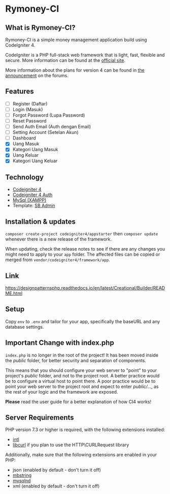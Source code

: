 # Rymoney-CI

## What is Rymoney-CI?

Rymoney-CI is a simple money management application build using CodeIgniter 4.

CodeIgniter is a PHP full-stack web framework that is light, fast, flexible and secure.
More information can be found at the [official site](http://codeigniter.com).

More information about the plans for version 4 can be found in [the announcement](http://forum.codeigniter.com/thread-62615.html) on the forums.

## Features

- [ ] Register (Daftar)
- [ ] Login (Masuk)
- [ ] Forgot Password (Lupa Password)
- [ ] Reset Password
- [ ] Send Auth Email (Auth dengan Email)
- [ ] Setting Account (Setelan Akun)
- [ ] Dashboard
- [x] Uang Masuk
- [x] Kategori Uang Masuk
- [x] Uang Keluar
- [x] Kategori Uang Keluar

## Technology 

- [Codeigniter 4](https://codeigniter.com/)
- [Codeigniter 4 Auth](https://github.com/divpusher/codeigniter4-auth)
- [MySql (XAMPP)](https://www.apachefriends.org/download.html) 
- Template: [SB Admin](https://github.com/startbootstrap/startbootstrap-sb-admin-2)

## Installation & updates

`composer create-project codeigniter4/appstarter` then `composer update` whenever
there is a new release of the framework.

When updating, check the release notes to see if there are any changes you might need to apply
to your `app` folder. The affected files can be copied or merged from
`vendor/codeigniter4/framework/app`.

## Link 

https://designpatternsphp.readthedocs.io/en/latest/Creational/Builder/README.html

## Setup

Copy `env` to `.env` and tailor for your app, specifically the baseURL
and any database settings.

## Important Change with index.php

`index.php` is no longer in the root of the project! It has been moved inside the *public* folder,
for better security and separation of components.

This means that you should configure your web server to "point" to your project's *public* folder, and
not to the project root. A better practice would be to configure a virtual host to point there. A poor practice would be to point your web server to the project root and expect to enter *public/...*, as the rest of your logic and the
framework are exposed.

**Please** read the user guide for a better explanation of how CI4 works!

## Server Requirements

PHP version 7.3 or higher is required, with the following extensions installed:

- [intl](http://php.net/manual/en/intl.requirements.php)
- [libcurl](http://php.net/manual/en/curl.requirements.php) if you plan to use the HTTP\CURLRequest library

Additionally, make sure that the following extensions are enabled in your PHP:

- json (enabled by default - don't turn it off)
- [mbstring](http://php.net/manual/en/mbstring.installation.php)
- [mysqlnd](http://php.net/manual/en/mysqlnd.install.php)
- xml (enabled by default - don't turn it off)
